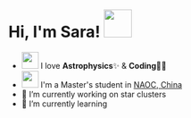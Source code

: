 <h1> Hi, I'm Sara! <img src="https://media.giphy.com/media/mGcNjsfWAjY5AEZNw6/giphy.gif" width="50"></h1>

- <img src="https://media.giphy.com/media/WUlplcMpOCEmTGBtBW/giphy.gif" width="30"> I love **Astrophysics**✨ & **Coding**👩‍💻
- <img src="https://media.giphy.com/media/fYSnHlufseco8Fh93Z/giphy.gif" width="30"> I'm a Master's student in [NAOC, China](http://www.bao.ac.cn/)
- 🔭 I’m currently working on star clusters
- 🌱 I’m currently learning 

<!--
**sarashenyy/sarashenyy** is a ✨ _special_ ✨ repository because its `README.md` (this file) appears on your GitHub profile.

Here are some ideas to get you started:

- 🔭 I’m currently working on ...
- 🌱 I’m currently learning ...
- 👯 I’m looking to collaborate on ...
- 🤔 I’m looking for help with ...
- 💬 Ask me about ...
- 📫 How to reach me: ...
- 😄 Pronouns: ...
- ⚡ Fun fact: ...
-->
